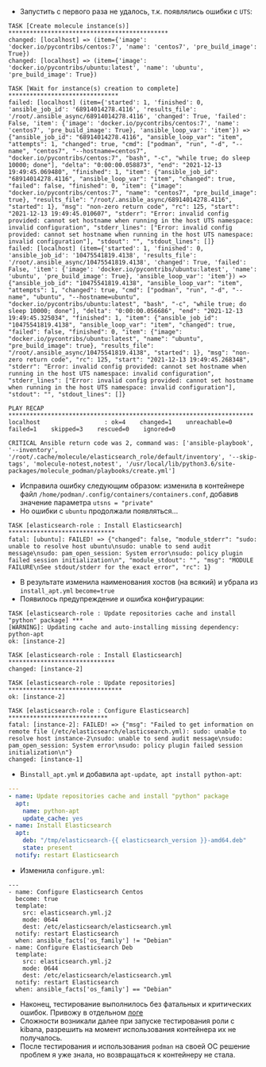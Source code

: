 
* Запустить с первого раза не удалось, т.к. появлялись ошибки с `UTS`:
```shell
TASK [Create molecule instance(s)] *********************************************
changed: [localhost] => (item={'image': 'docker.io/pycontribs/centos:7', 'name': 'centos7', 'pre_build_image': True})
changed: [localhost] => (item={'image': 'docker.io/pycontribs/ubuntu:latest', 'name': 'ubuntu', 'pre_build_image': True})

TASK [Wait for instance(s) creation to complete] *******************************
failed: [localhost] (item={'started': 1, 'finished': 0, 'ansible_job_id': '68914014278.4116', 'results_file': '/root/.ansible_async/68914014278.4116', 'changed': True, 'failed': False, 'item': {'image': 'docker.io/pycontribs/centos:7', 'name': 'centos7', 'pre_build_image': True}, 'ansible_loop_var': 'item'}) => {"ansible_job_id": "68914014278.4116", "ansible_loop_var": "item", "attempts": 1, "changed": true, "cmd": ["podman", "run", "-d", "--name", "centos7", "--hostname=centos7", "docker.io/pycontribs/centos:7", "bash", "-c", "while true; do sleep 10000; done"], "delta": "0:00:00.058873", "end": "2021-12-13 19:49:45.069480", "finished": 1, "item": {"ansible_job_id": "68914014278.4116", "ansible_loop_var": "item", "changed": true, "failed": false, "finished": 0, "item": {"image": "docker.io/pycontribs/centos:7", "name": "centos7", "pre_build_image": true}, "results_file": "/root/.ansible_async/68914014278.4116", "started": 1}, "msg": "non-zero return code", "rc": 125, "start": "2021-12-13 19:49:45.010607", "stderr": "Error: invalid config provided: cannot set hostname when running in the host UTS namespace: invalid configuration", "stderr_lines": ["Error: invalid config provided: cannot set hostname when running in the host UTS namespace: invalid configuration"], "stdout": "", "stdout_lines": []}
failed: [localhost] (item={'started': 1, 'finished': 0, 'ansible_job_id': '10475541819.4138', 'results_file': '/root/.ansible_async/10475541819.4138', 'changed': True, 'failed': False, 'item': {'image': 'docker.io/pycontribs/ubuntu:latest', 'name': 'ubuntu', 'pre_build_image': True}, 'ansible_loop_var': 'item'}) => {"ansible_job_id": "10475541819.4138", "ansible_loop_var": "item", "attempts": 1, "changed": true, "cmd": ["podman", "run", "-d", "--name", "ubuntu", "--hostname=ubuntu", "docker.io/pycontribs/ubuntu:latest", "bash", "-c", "while true; do sleep 10000; done"], "delta": "0:00:00.056686", "end": "2021-12-13 19:49:45.325034", "finished": 1, "item": {"ansible_job_id": "10475541819.4138", "ansible_loop_var": "item", "changed": true, "failed": false, "finished": 0, "item": {"image": "docker.io/pycontribs/ubuntu:latest", "name": "ubuntu", "pre_build_image": true}, "results_file": "/root/.ansible_async/10475541819.4138", "started": 1}, "msg": "non-zero return code", "rc": 125, "start": "2021-12-13 19:49:45.268348", "stderr": "Error: invalid config provided: cannot set hostname when running in the host UTS namespace: invalid configuration", "stderr_lines": ["Error: invalid config provided: cannot set hostname when running in the host UTS namespace: invalid configuration"], "stdout": "", "stdout_lines": []}

PLAY RECAP *********************************************************************
localhost                  : ok=4    changed=1    unreachable=0    failed=1    skipped=3    rescued=0    ignored=0

CRITICAL Ansible return code was 2, command was: ['ansible-playbook', '--inventory', '/root/.cache/molecule/elasticsearch_role/default/inventory', '--skip-tags', 'molecule-notest,notest', '/usr/local/lib/python3.6/site-packages/molecule_podman/playbooks/create.yml']
```
* Исправила ошибку следующим образом: изменила в контейнере файл `/home/podman/.config/containers/containers.conf`, добавив значение параметра `utsns = "private"`
* Но ошибки с `ubuntu` продолжали появляться...
```shell
TASK [elasticsearch-role : Install Elasticsearch] ******************************
fatal: [ubuntu]: FAILED! => {"changed": false, "module_stderr": "sudo: unable to resolve host ubuntu\nsudo: unable to send audit message\nsudo: pam_open_session: System error\nsudo: policy plugin failed session initialization\n", "module_stdout": "", "msg": "MODULE FAILURE\nSee stdout/stderr for the exact error", "rc": 1}
```
* В результате изменила наименования хостов (на всякий) и убрала из `install_apt.yml` `become=true`
* Появилось предупреждение и ошибка конфигурации:
```shell
TASK [elasticsearch-role : Update repositories cache and install "python" package] ***
[WARNING]: Updating cache and auto-installing missing dependency: python-apt
ok: [instance-2]

TASK [elasticsearch-role : Install Elasticsearch] ******************************
changed: [instance-2]

TASK [elasticsearch-role : Update repositories] ********************************
ok: [instance-2]

TASK [elasticsearch-role : Configure Elasticsearch] ****************************
fatal: [instance-2]: FAILED! => {"msg": "Failed to get information on remote file (/etc/elasticsearch/elasticsearch.yml): sudo: unable to resolve host instance-2\nsudo: unable to send audit message\nsudo: pam_open_session: System error\nsudo: policy plugin failed session initialization\n"}
changed: [instance-1]

```
* В`install_apt.yml` и добавила `apt-update`,` apt install python-apt`:
```yaml
---
- name: Update repositories cache and install "python" package
  apt:
    name: python-apt
    update_cache: yes
- name: Install Elasticsearch
  apt:
    deb: "/tmp/elasticsearch-{{ elasticsearch_version }}-amd64.deb"
    state: present
  notify: restart Elasticsearch
```

* Изменила `configure.yml`:
```shell
---
- name: Configure Elasticsearch Centos
  become: true
  template:
    src: elasticsearch.yml.j2
    mode: 0644
    dest: /etc/elasticsearch/elasticsearch.yml
  notify: restart Elasticsearch
  when: ansible_facts['os_family'] != "Debian"
- name: Configure Elasticsearch Deb
  template:
    src: elasticsearch.yml.j2
    mode: 0644
    dest: /etc/elasticsearch/elasticsearch.yml
  notify: restart Elasticsearch
  when: ansible_facts['os_family'] == "Debian"
```

* Наконец, тестирование выполнилось без фатальных и критических ошибок. Привожу в отдельном [логе](01_step.md)
* Сложности возникали далее при запуске тестирования роли с kibana, разрешить на момент использования контейнера их не получалось. 
* После тестирования и использования `podman` на своей ОС решение проблем я уже знала, но возвращаться к контейнеру не стала.
